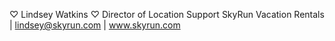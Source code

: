 ♡ Lindsey Watkins ♡ Director of Location Support
SkyRun Vacation Rentals | lindsey@skyrun.com | www.skyrun.com
